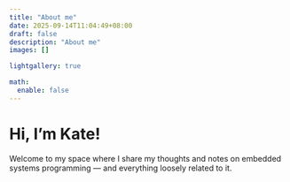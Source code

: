 ```yaml
---
title: "About me"
date: 2025-09-14T11:04:49+08:00
draft: false
description: "About me"
images: []

lightgallery: true

math:
  enable: false
---
```


# Hi, I’m Kate!

Welcome to my space where I share my thoughts and notes on embedded systems programming
— and everything loosely related to it.
